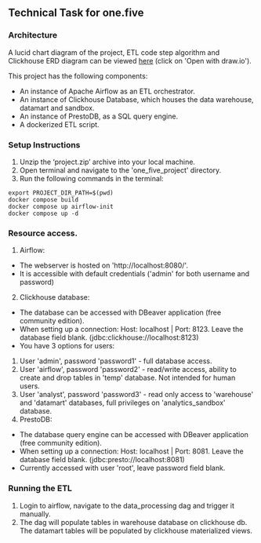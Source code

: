 ## Technical Task for one.five

### Architecture

A lucid chart diagram of the project, ETL code step algorithm and Clickhouse ERD diagram can be viewed [here](https://drive.google.com/file/d/1ecpWdGnjPuWEd6hfoA_cZcUHxpScmsrn/view?usp=sharing) (click on 'Open with draw.io').

This project has the following components:
* An instance of Apache Airflow as an ETL orchestrator.
* An instance of Clickhouse Database, which houses the data warehouse, datamart and sandbox.
* An instance of PrestoDB, as a SQL query engine.
* A dockerized ETL script.

### Setup Instructions

1. Unzip the ‘project.zip’ archive into your local machine.
2. Open terminal and navigate to the 'one_five_project' directory.
3. Run the following commands in the terminal:
```
export PROJECT_DIR_PATH=$(pwd)
docker compose build
docker compose up airflow-init
docker compose up -d
```

### Resource access.

1. Airflow:
* The webserver is hosted on 'http://localhost:8080/'.
* It is accessible with default credentials ('admin' for both username and password)
2. Clickhouse database:
* The database can be accessed with DBeaver application (free community edition). 
* When setting up a connection: Host: localhost | Port: 8123. Leave the database field blank. (jdbc:clickhouse://localhost:8123)
* You have 3 options for users:
1. User 'admin', password 'password1' - full database access.
2. User 'airflow', password 'password2' - read/write access, ability to create and drop tables in 'temp' database. Not intended for human users.
3. User 'analyst', password 'password3' - read only access to 'warehouse' and 'datamart' databases, full privileges on 'analytics_sandbox' database.
3. PrestoDB:
* The database query engine can be accessed with DBeaver application (free community edition).
* When setting up a connection: Host: localhost | Port: 8081. Leave the database field blank. (jdbc:presto://localhost:8081)
* Currently accessed with user 'root', leave password field blank.

### Running the ETL

1. Login to airflow, navigate to the data_processing dag and trigger it manually.
2. The dag will populate tables in warehouse database on clickhouse db. The datamart tables will be populated by clickhouse materialized views. 
